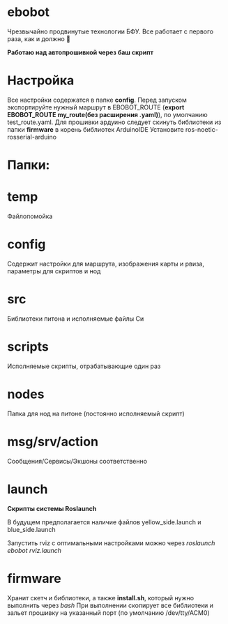 # ebobot

Чрезвычайно продвинутые технологии БФУ.
Все работает с первого раза, как и должно
:100:

**Работаю над автопрошивкой через баш скрипт**

# Настройка
Все настройки содержатся в папке **config**. Перед запуском экспортируйте нужный маршрут в EBOBOT_ROUTE
(**export EBOBOT_ROUTE my_route(без расширения .yaml)**), по умолчанию test_route.yaml.
Для прошивки ардуино следует скинуть библиотеки из папки **firmware** в корень библиотек ArduinoIDE
Установите ros-noetic-rosserial-arduino

# Папки:
# temp
Файлопомойка

# config
Содержит настройки для маршрута, изображения карты и рвиза, параметры для скриптов и нод

# src
Библиотеки питона и исполняемые файлы Си

# scripts
Исполняемые скрипты, отрабатывающие один раз

# nodes
Папка для нод на питоне (постоянно исполняемый скрипт)

# msg/srv/action
Сообщения/Сервисы/Экшоны соответственно

# launch
**Скрипты системы Roslaunch**

В будущем предполагается наличие файлов yellow_side.launch и blue_side.launch

Запустить rviz с оптимальными настройками можно через
*roslaunch ebobot rviz.launch*


# firmware
Хранит скетч и библиотеки, а также **install.sh**, который нужно выполнить через *bash*
При выполнении скопирует все библиотеки и зальет прошивку на указанный порт (по умолчанию /dev/tty/ACM0)

